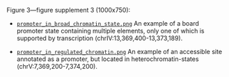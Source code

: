Figure 3—figure supplement 3 (1000x750):

- [`promoter_in_broad_chromatin_state.png`](promoter_in_broad_chromatin_state.png) An example of a board promoter state containing multiple elements, only one of which is supported by transcription (chrIV:13,369,400-13,373,189).

- [`promoter_in_regulated_chromatin.png`](promoter_in_regulated_chromatin.png) An example of an accessible site annotated as a promoter, but located in heterochromatin-states (chrV:7,369,200-7,374,200).

